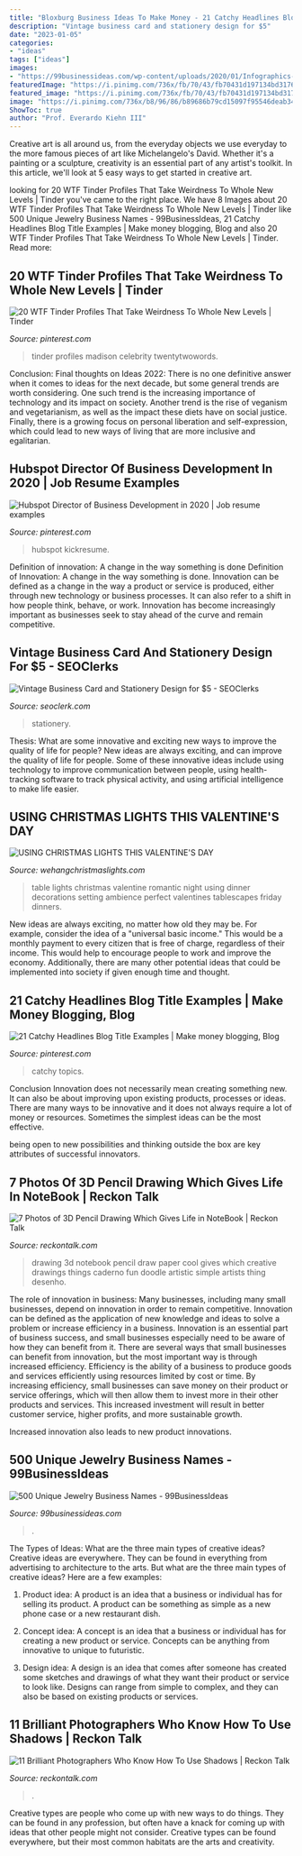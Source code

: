 ```yaml
---
title: "Bloxburg Business Ideas To Make Money - 21 Catchy Headlines Blog Title Examples"
description: "Vintage business card and stationery design for $5"
date: "2023-01-05"
categories:
- "ideas"
tags: ["ideas"]
images:
- "https://99businessideas.com/wp-content/uploads/2020/01/Infographics-are-visual-representations-of-data-making-complex-info-easier-to-share-and-digest.-When-making-your-own-simply-organize-your-images-charts-and-text.-Finally-cite-your-sources..jpg"
featuredImage: "https://i.pinimg.com/736x/fb/70/43/fb70431d197134bd3176ac555d47b3cd.jpg"
featured_image: "https://i.pinimg.com/736x/fb/70/43/fb70431d197134bd3176ac555d47b3cd.jpg"
image: "https://i.pinimg.com/736x/b8/96/86/b89686b79cd15097f95546deab34e2cd.jpg"
ShowToc: true
author: "Prof. Everardo Kiehn III"
---
```



Creative art is all around us, from the everyday objects we use everyday to the more famous pieces of art like Michelangelo's David. Whether it's a painting or a sculpture, creativity is an essential part of any artist's toolkit. In this article, we'll look at 5 easy ways to get started in creative art.

	

		
looking for 20 WTF Tinder Profiles That Take Weirdness To Whole New Levels | Tinder you've came to the right place. We have 8 Images about 20 WTF Tinder Profiles That Take Weirdness To Whole New Levels | Tinder like 500 Unique Jewelry Business Names - 99BusinessIdeas, 21 Catchy Headlines Blog Title Examples | Make money blogging, Blog and also 20 WTF Tinder Profiles That Take Weirdness To Whole New Levels | Tinder. Read more:
		
    
## 20 WTF Tinder Profiles That Take Weirdness To Whole New Levels | Tinder

<img loading=lazy src="https://i.pinimg.com/736x/5c/10/75/5c1075dd84443f266d54d1094ac0063e.jpg" onerror="this.onerror=null;this.src='https://tse1.mm.bing.net/th?id=OIP.ApxhhcgO5d5ja7HlxjANpQHaLG&amp;pid=15.1';" alt="20 WTF Tinder Profiles That Take Weirdness To Whole New Levels | Tinder">

_Source: pinterest.com_

>tinder profiles madison celebrity twentytwowords. 

	

Conclusion:
Final thoughts on Ideas 2022:
There is no one definitive answer when it comes to ideas for the next decade, but some general trends are worth considering. One such trend is the increasing importance of technology and its impact on society. Another trend is the rise of veganism and vegetarianism, as well as the impact these diets have on social justice. Finally, there is a growing focus on personal liberation and self-expression, which could lead to new ways of living that are more inclusive and egalitarian.

    
## Hubspot Director Of Business Development In 2020 | Job Resume Examples

<img loading=lazy src="https://i.pinimg.com/736x/fb/70/43/fb70431d197134bd3176ac555d47b3cd.jpg" onerror="this.onerror=null;this.src='https://tse4.mm.bing.net/th?id=OIP.vXMyUOC5A8b5UWOh6BVBwgHaKe&amp;pid=15.1';" alt="Hubspot Director of Business Development in 2020 | Job resume examples">

_Source: pinterest.com_

>hubspot kickresume. 

	

Definition of innovation: A change in the way something is done
Definition of Innovation: A change in the way something is done. Innovation can be defined as a change in the way a product or service is produced, either through new technology or business processes. It can also refer to a shift in how people think, behave, or work. Innovation has become increasingly important as businesses seek to stay ahead of the curve and remain competitive.

    
## Vintage Business Card And Stationery Design For $5 - SEOClerks

<img loading=lazy src="https://www.seoclerk.com/pics/700665-3zt67y1568011298.jpg" onerror="this.onerror=null;this.src='https://tse3.mm.bing.net/th?id=OIP.rH1Ebs2pySCk63dYsdYTnwHaFj&amp;pid=15.1';" alt="Vintage Business Card and Stationery Design for $5 - SEOClerks">

_Source: seoclerk.com_

>stationery. 

	

Thesis: What are some innovative and exciting new ways to improve the quality of life for people?
New ideas are always exciting, and can improve the quality of life for people. Some of these innovative ideas include using technology to improve communication between people, using health-tracking software to track physical activity, and using artificial intelligence to make life easier.

    
## USING CHRISTMAS LIGHTS THIS VALENTINE&#039;S DAY

<img loading=lazy src="https://www.wehangchristmaslights.com/my-content/uploads/2016/02/table_22.jpg" onerror="this.onerror=null;this.src='https://tse2.mm.bing.net/th?id=OIP.9QdUkhVyhFIJWGELUF2rvAHaE7&amp;pid=15.1';" alt="USING CHRISTMAS LIGHTS THIS VALENTINE&#039;S DAY">

_Source: wehangchristmaslights.com_

>table lights christmas valentine romantic night using dinner decorations setting ambience perfect valentines tablescapes friday dinners. 

	

New ideas are always exciting, no matter how old they may be. For example, consider the idea of a "universal basic income." This would be a monthly payment to every citizen that is free of charge, regardless of their income. This would help to encourage people to work and improve the economy. Additionally, there are many other potential ideas that could be implemented into society if given enough time and thought.

    
## 21 Catchy Headlines Blog Title Examples | Make Money Blogging, Blog

<img loading=lazy src="https://i.pinimg.com/736x/b8/96/86/b89686b79cd15097f95546deab34e2cd.jpg" onerror="this.onerror=null;this.src='https://tse3.mm.bing.net/th?id=OIP.D4vjyMc4AHmK8rCt8QtqKgHaO0&amp;pid=15.1';" alt="21 Catchy Headlines Blog Title Examples | Make money blogging, Blog">

_Source: pinterest.com_

>catchy topics. 

	

Conclusion
Innovation does not necessarily mean creating something new. It can also be about improving upon existing products, processes or ideas.
There are many ways to be innovative and it does not always require a lot of money or resources. Sometimes the simplest ideas can be the most effective.

 being open to new possibilities and thinking outside the box are key attributes of successful innovators.

    
## 7 Photos Of 3D Pencil Drawing Which Gives Life In NoteBook | Reckon Talk

<img loading=lazy src="http://www.reckontalk.com/wp-content/uploads/2014/11/7-Photos-of-3D-Pencil-Drawing-Which-Gives-Life-in-NoteBook-1.jpg" onerror="this.onerror=null;this.src='https://tse4.mm.bing.net/th?id=OIP.l41JuL937Eg6BT28HaQ8QQHaJ1&amp;pid=15.1';" alt="7 Photos of 3D Pencil Drawing Which Gives Life in NoteBook | Reckon Talk">

_Source: reckontalk.com_

>drawing 3d notebook pencil draw paper cool gives which creative drawings things caderno fun doodle artistic simple artists thing desenho. 

	

The role of innovation in business:
Many businesses, including many small businesses, depend on innovation in order to remain competitive. Innovation can be defined as the application of new knowledge and ideas to solve a problem or increase efficiency in a business. Innovation is an essential part of business success, and small businesses especially need to be aware of how they can benefit from it.
There are several ways that small businesses can benefit from innovation, but the most important way is through increased efficiency. Efficiency is the ability of a business to produce goods and services efficiently using resources limited by cost or time. By increasing efficiency, small businesses can save money on their product or service offerings, which will then allow them to invest more in their other products and services. This increased investment will result in better customer service, higher profits, and more sustainable growth.

Increased innovation also leads to new product innovations.

    
## 500 Unique Jewelry Business Names - 99BusinessIdeas

<img loading=lazy src="https://99businessideas.com/wp-content/uploads/2020/01/Infographics-are-visual-representations-of-data-making-complex-info-easier-to-share-and-digest.-When-making-your-own-simply-organize-your-images-charts-and-text.-Finally-cite-your-sources..jpg" onerror="this.onerror=null;this.src='https://tse3.mm.bing.net/th?id=OIP.bcPndx9KOZEh6pQ4Q1pl2QHaSh&amp;pid=15.1';" alt="500 Unique Jewelry Business Names - 99BusinessIdeas">

_Source: 99businessideas.com_

>. 

	

The Types of Ideas: What are the three main types of creative ideas?
Creative ideas are everywhere. They can be found in everything from advertising to architecture to the arts. But what are the three main types of creative ideas? Here are a few examples:
1. Product idea: A product is an idea that a business or individual has for selling its product. A product can be something as simple as a new phone case or a new restaurant dish.

2. Concept idea: A concept is an idea that a business or individual has for creating a new product or service. Concepts can be anything from innovative to unique to futuristic.

3. Design idea: A design is an idea that comes after someone has created some sketches and drawings of what they want their product or service to look like. Designs can range from simple to complex, and they can also be based on existing products or services.

    
## 11 Brilliant Photographers Who Know How To Use Shadows | Reckon Talk

<img loading=lazy src="https://www.reckontalk.com/wp-content/uploads/2016/09/11-Brilliant-Photographers-Who-Know-How-To-Use-Shadows-6.jpg" onerror="this.onerror=null;this.src='https://tse4.mm.bing.net/th?id=OIP.Amhms8NMCpOFM8dIaPE8_gHaLH&amp;pid=15.1';" alt="11 Brilliant Photographers Who Know How To Use Shadows | Reckon Talk">

_Source: reckontalk.com_

>. 

	

Creative types are people who come up with new ways to do things. They can be found in any profession, but often have a knack for coming up with ideas that other people might not consider. Creative types can be found everywhere, but their most common habitats are the arts and creativity.

